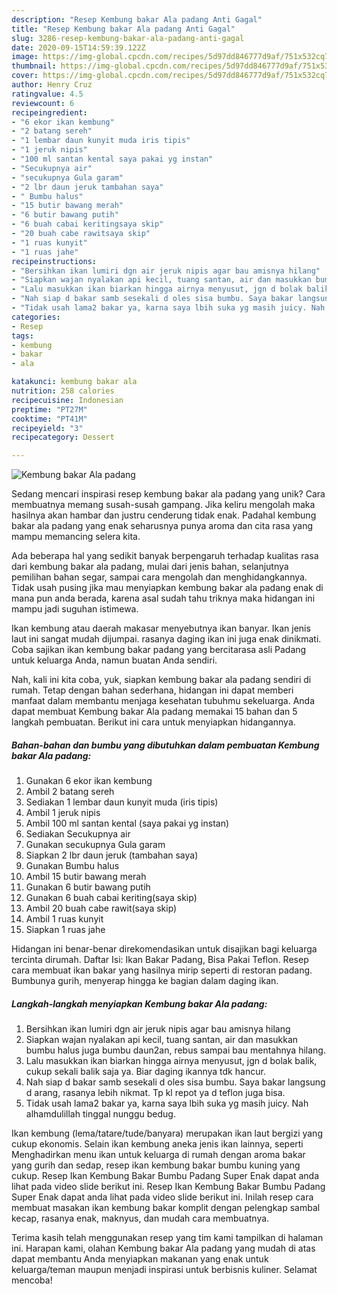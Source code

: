 ```yaml
---
description: "Resep Kembung bakar Ala padang Anti Gagal"
title: "Resep Kembung bakar Ala padang Anti Gagal"
slug: 3286-resep-kembung-bakar-ala-padang-anti-gagal
date: 2020-09-15T14:59:39.122Z
image: https://img-global.cpcdn.com/recipes/5d97dd846777d9af/751x532cq70/kembung-bakar-ala-padang-foto-resep-utama.jpg
thumbnail: https://img-global.cpcdn.com/recipes/5d97dd846777d9af/751x532cq70/kembung-bakar-ala-padang-foto-resep-utama.jpg
cover: https://img-global.cpcdn.com/recipes/5d97dd846777d9af/751x532cq70/kembung-bakar-ala-padang-foto-resep-utama.jpg
author: Henry Cruz
ratingvalue: 4.5
reviewcount: 6
recipeingredient:
- "6 ekor ikan kembung"
- "2 batang sereh"
- "1 lembar daun kunyit muda iris tipis"
- "1 jeruk nipis"
- "100 ml santan kental saya pakai yg instan"
- "Secukupnya air"
- "secukupnya Gula garam"
- "2 lbr daun jeruk tambahan saya"
- " Bumbu halus"
- "15 butir bawang merah"
- "6 butir bawang putih"
- "6 buah cabai keritingsaya skip"
- "20 buah cabe rawitsaya skip"
- "1 ruas kunyit"
- "1 ruas jahe"
recipeinstructions:
- "Bersihkan ikan lumiri dgn air jeruk nipis agar bau amisnya hilang"
- "Siapkan wajan nyalakan api kecil, tuang santan, air dan masukkan bumbu halus juga bumbu daun2an, rebus sampai bau mentahnya hilang."
- "Lalu masukkan ikan biarkan hingga airnya menyusut, jgn d bolak balik, cukup sekali balik saja ya. Biar daging ikannya tdk hancur."
- "Nah siap d bakar samb sesekali d oles sisa bumbu. Saya bakar langsung d arang, rasanya lebih nikmat. Tp kl repot ya d teflon juga bisa."
- "Tidak usah lama2 bakar ya, karna saya lbih suka yg masih juicy. Nah alhamdulillah tinggal nunggu bedug."
categories:
- Resep
tags:
- kembung
- bakar
- ala

katakunci: kembung bakar ala 
nutrition: 258 calories
recipecuisine: Indonesian
preptime: "PT27M"
cooktime: "PT41M"
recipeyield: "3"
recipecategory: Dessert

---
```



![Kembung bakar Ala padang](https://img-global.cpcdn.com/recipes/5d97dd846777d9af/751x532cq70/kembung-bakar-ala-padang-foto-resep-utama.jpg)

Sedang mencari inspirasi resep kembung bakar ala padang yang unik? Cara membuatnya memang susah-susah gampang. Jika keliru mengolah maka hasilnya akan hambar dan justru cenderung tidak enak. Padahal kembung bakar ala padang yang enak seharusnya punya aroma dan cita rasa yang mampu memancing selera kita.

Ada beberapa hal yang sedikit banyak berpengaruh terhadap kualitas rasa dari kembung bakar ala padang, mulai dari jenis bahan, selanjutnya pemilihan bahan segar, sampai cara mengolah dan menghidangkannya. Tidak usah pusing jika mau menyiapkan kembung bakar ala padang enak di mana pun anda berada, karena asal sudah tahu triknya maka hidangan ini mampu jadi suguhan istimewa.

Ikan kembung atau daerah makasar menyebutnya ikan banyar. Ikan jenis laut ini sangat mudah dijumpai. rasanya daging ikan ini juga enak dinikmati. Coba sajikan ikan kembung bakar padang yang bercitarasa asli Padang untuk keluarga Anda, namun buatan Anda sendiri.


Nah, kali ini kita coba, yuk, siapkan kembung bakar ala padang sendiri di rumah. Tetap dengan bahan sederhana, hidangan ini dapat memberi manfaat dalam membantu menjaga kesehatan tubuhmu sekeluarga. Anda dapat membuat Kembung bakar Ala padang memakai 15 bahan dan 5 langkah pembuatan. Berikut ini cara untuk menyiapkan hidangannya.

<!--inarticleads1-->

##### Bahan-bahan dan bumbu yang dibutuhkan dalam pembuatan Kembung bakar Ala padang:

1. Gunakan 6 ekor ikan kembung
1. Ambil 2 batang sereh
1. Sediakan 1 lembar daun kunyit muda (iris tipis)
1. Ambil 1 jeruk nipis
1. Ambil 100 ml santan kental (saya pakai yg instan)
1. Sediakan Secukupnya air
1. Gunakan secukupnya Gula garam
1. Siapkan 2 lbr daun jeruk (tambahan saya)
1. Gunakan  Bumbu halus
1. Ambil 15 butir bawang merah
1. Gunakan 6 butir bawang putih
1. Gunakan 6 buah cabai keriting(saya skip)
1. Ambil 20 buah cabe rawit(saya skip)
1. Ambil 1 ruas kunyit
1. Siapkan 1 ruas jahe


Hidangan ini benar-benar direkomendasikan untuk disajikan bagi keluarga tercinta dirumah. Daftar Isi: Ikan Bakar Padang, Bisa Pakai Teflon. Resep cara membuat ikan bakar yang hasilnya mirip seperti di restoran padang. Bumbunya gurih, menyerap hingga ke bagian dalam daging ikan. 

<!--inarticleads2-->

##### Langkah-langkah menyiapkan Kembung bakar Ala padang:

1. Bersihkan ikan lumiri dgn air jeruk nipis agar bau amisnya hilang
1. Siapkan wajan nyalakan api kecil, tuang santan, air dan masukkan bumbu halus juga bumbu daun2an, rebus sampai bau mentahnya hilang.
1. Lalu masukkan ikan biarkan hingga airnya menyusut, jgn d bolak balik, cukup sekali balik saja ya. Biar daging ikannya tdk hancur.
1. Nah siap d bakar samb sesekali d oles sisa bumbu. Saya bakar langsung d arang, rasanya lebih nikmat. Tp kl repot ya d teflon juga bisa.
1. Tidak usah lama2 bakar ya, karna saya lbih suka yg masih juicy. Nah alhamdulillah tinggal nunggu bedug.


Ikan kembung (lema/tatare/tude/banyara) merupakan ikan laut bergizi yang cukup ekonomis. Selain ikan kembung aneka jenis ikan lainnya, seperti Menghadirkan menu ikan untuk keluarga di rumah dengan aroma bakar yang gurih dan sedap, resep ikan kembung bakar bumbu kuning yang cukup. Resep Ikan Kembung Bakar Bumbu Padang Super Enak dapat anda lihat pada video slide berikut ini. Resep Ikan Kembung Bakar Bumbu Padang Super Enak dapat anda lihat pada video slide berikut ini. Inilah resep cara membuat masakan ikan kembung bakar komplit dengan pelengkap sambal kecap, rasanya enak, maknyus, dan mudah cara membuatnya. 

Terima kasih telah menggunakan resep yang tim kami tampilkan di halaman ini. Harapan kami, olahan Kembung bakar Ala padang yang mudah di atas dapat membantu Anda menyiapkan makanan yang enak untuk keluarga/teman maupun menjadi inspirasi untuk berbisnis kuliner. Selamat mencoba!
